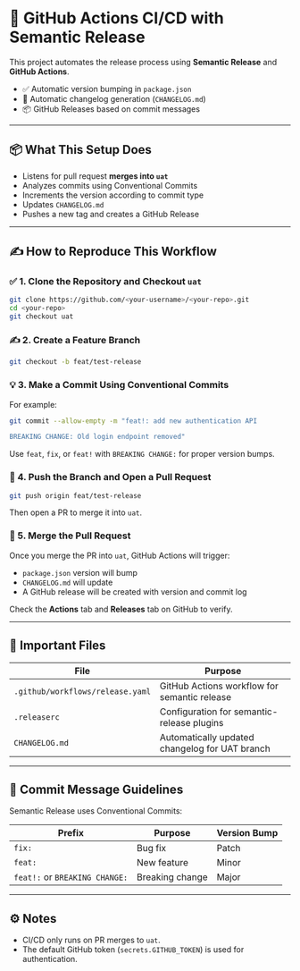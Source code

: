 # 🚀 GitHub Actions CI/CD with Semantic Release

This project automates the release process using **Semantic Release** and **GitHub Actions**.

- ✅ Automatic version bumping in `package.json`
- 📝 Automatic changelog generation (`CHANGELOG.md`)
- 📦 GitHub Releases based on commit messages

---

## 📦 What This Setup Does

- Listens for pull request **merges into `uat`**
- Analyzes commits using Conventional Commits
- Increments the version according to commit type
- Updates `CHANGELOG.md`
- Pushes a new tag and creates a GitHub Release

---

## ✍️ How to Reproduce This Workflow

### ✅ 1. Clone the Repository and Checkout `uat`

```bash
git clone https://github.com/<your-username>/<your-repo>.git
cd <your-repo>
git checkout uat
```

### ✍️ 2. Create a Feature Branch

```bash
git checkout -b feat/test-release
```

### 💡 3. Make a Commit Using Conventional Commits

For example:

```bash
git commit --allow-empty -m "feat!: add new authentication API

BREAKING CHANGE: Old login endpoint removed"
```

Use `feat`, `fix`, or `feat!` with `BREAKING CHANGE:` for proper version bumps.

### 🚀 4. Push the Branch and Open a Pull Request

```bash
git push origin feat/test-release
```

Then open a PR to merge it into `uat`.

### 🔁 5. Merge the Pull Request

Once you merge the PR into `uat`, GitHub Actions will trigger:

- `package.json` version will bump
- `CHANGELOG.md` will update
- A GitHub release will be created with version and commit log

Check the **Actions** tab and **Releases** tab on GitHub to verify.

---

## 📂 Important Files

| File                          | Purpose                                           |
|------------------------------|---------------------------------------------------|
| `.github/workflows/release.yaml` | GitHub Actions workflow for semantic release  |
| `.releaserc`                  | Configuration for semantic-release plugins       |
| `CHANGELOG.md`           | Automatically updated changelog for UAT branch   |

---

## 💬 Commit Message Guidelines

Semantic Release uses Conventional Commits:

| Prefix     | Purpose        | Version Bump |
|------------|----------------|--------------|
| `fix:`     | Bug fix        | Patch        |
| `feat:`    | New feature    | Minor        |
| `feat!:` or `BREAKING CHANGE:` | Breaking change | Major    |

---

## ⚙️ Notes

- CI/CD only runs on PR merges to `uat`.
- The default GitHub token (`secrets.GITHUB_TOKEN`) is used for authentication.
